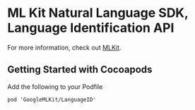 # ML Kit Natural Language SDK, Language Identification API

For more information, check out [MLKit](https://developers.google.com/ml-kit/guides).

## Getting Started with Cocoapods

Add the following to your Podfile

```
pod 'GoogleMLKit/LanguageID'
```
